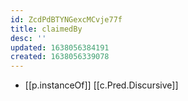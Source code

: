 ```yaml
---
id: ZcdPdBTYNGexcMCvje77f
title: claimedBy
desc: ''
updated: 1638056384191
created: 1638056339078
---
```




- [[p.instanceOf]] [[c.Pred.Discursive]]
